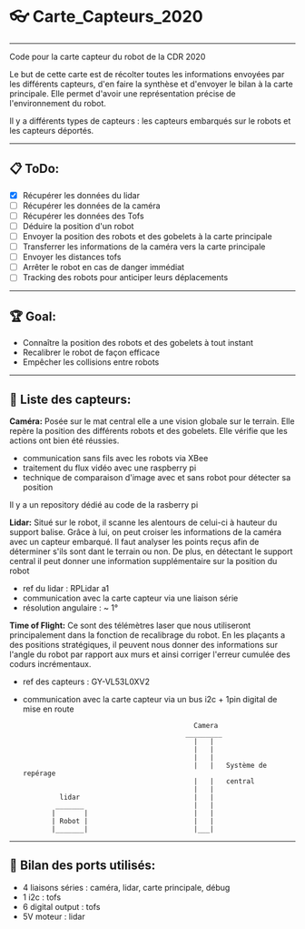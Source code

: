 # :eyeglasses: Carte_Capteurs_2020
------------------------------------------------------------------------

Code pour la carte capteur du robot de la CDR 2020

Le but de cette carte est de récolter toutes les informations envoyées par les différents capteurs, d'en faire la synthèse et d'envoyer le bilan à la carte principale. Elle permet d'avoir une représentation précise de l'environnement du robot.

Il y a différents types de capteurs : les capteurs embarqués sur le robots et les capteurs déportés.

-----

**:clipboard: ToDo:**
-
- [x] Récupérer les données du lidar
- [ ] Récupérer les données de la caméra
- [ ] Récupérer les données des Tofs
- [ ] Déduire la position d'un robot
- [ ] Envoyer la position des robots et des gobelets à la carte principale
- [ ] Transferrer les informations de la caméra vers la carte principale
- [ ] Envoyer les distances tofs 
- [ ] Arrêter le robot en cas de danger immédiat
- [ ] Tracking des robots pour anticiper leurs déplacements

-----

**:trophy: Goal:**
-
- Connaître la position des robots et des gobelets à tout instant 
- Recalibrer le robot de façon efficace
- Empêcher les collisions entre robots

---
**:memo: Liste des capteurs:**
- 
**Caméra:**
Posée sur le mat central elle a une vision globale sur le terrain. Elle repère la position des différents robots et des gobelets. Elle vérifie que les actions ont bien été réussies.

- communication sans fils avec les robots via XBee
- traitement du flux vidéo avec une raspberry pi
- technique de comparaison d'image avec et sans robot pour détecter sa position

Il y a un repository dédié au code de la rasberry pi

**Lidar:**
Situé sur le robot, il scanne les alentours de celui-ci à hauteur du support balise. Grâce à lui, on peut croiser les informations de la caméra avec un capteur embarqué. Il faut analyser les points reçus afin de déterminer s'ils sont dant le terrain ou non. De plus, en détectant le support central il peut donner une information supplémentaire sur la position du robot

- ref du lidar : RPLidar a1
- communication avec la carte capteur via une liaison série
- résolution angulaire : ~ 1°

**Time of Flight:**
Ce sont des télémètres laser que nous utiliseront principalement dans la fonction de recalibrage du robot. En les plaçants a des positions stratégiques, il peuvent nous donner des informations sur l'angle du robot par rapport aux murs et ainsi corriger l'erreur cumulée des codurs incrémentaux.

- ref des capteurs : GY-VL53L0XV2
- communication avec la carte capteur via un bus i2c + 1pin digital de mise en route


                                                Camera
                                              _________
                                                |   |
                                                |   |
                                                |   |
                                                |   |   Système de repérage
                                                |   |   central
                                                |   | 
               lidar                            |   |
              _______                           |   |
             |       |                          |   |
             | Robot |                          |   | 
             |_______|                          |___|
---


**:pushpin: Bilan des ports utilisés:**
-
- 4 liaisons séries : caméra, lidar, carte principale, débug
- 1 i2c : tofs
- 6 digital output : tofs
- 5V moteur : lidar

